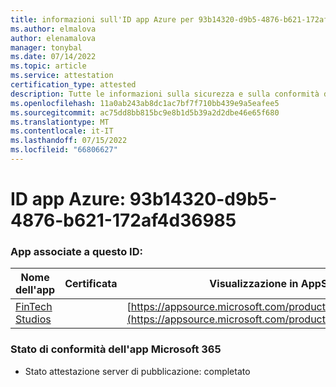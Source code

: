 ```yaml
---
title: informazioni sull'ID app Azure per 93b14320-d9b5-4876-b621-172af4d36985
ms.author: elmalova
author: elenamalova
manager: tonybal
ms.date: 07/14/2022
ms.topic: article
ms.service: attestation
certification_type: attested
description: Tutte le informazioni sulla sicurezza e sulla conformità disponibili per 93b14320-d9b5-4876-b621-172af4d36985.
ms.openlocfilehash: 11a0ab243ab8dc1ac7bf7f710bb439e9a5eafee5
ms.sourcegitcommit: ac75dd8bb815bc9e8b1d5b39a2d2dbe46e65f680
ms.translationtype: MT
ms.contentlocale: it-IT
ms.lasthandoff: 07/15/2022
ms.locfileid: "66806627"
---
```

# <a name="azure-app-id-93b14320-d9b5-4876-b621-172af4d36985"></a>ID app Azure: 93b14320-d9b5-4876-b621-172af4d36985


### <a name="apps-associated-with-this-id"></a>App associate a questo ID:
| **Nome dell'app** | **Certificata** | **Visualizzazione in AppSource** |
|--------------|---------------|-----------------------|
| [FinTech Studios](../forward/WA200003969.md) |  | [https://appsource.microsoft.com/product/office/WA200003969](https://appsource.microsoft.com/product/office/WA200003969) |

### <a name="microsoft-365-app-compliance-status"></a>Stato di conformità dell'app Microsoft 365
- Stato attestazione server di pubblicazione: completato
